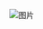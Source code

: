 ![图片](https://mmbiz.qpic.cn/mmbiz_jpg/YqTTj5V6CHtqoOoBdp2mn2yHqXdCkEHhqzgBJs9ibo26ACczc8cquJJNXlHH76zvaB9kBLFia1y3Px9opIbXLlyQ/640?wx_fmt=jpeg&tp=webp&wxfrom=5&wx_lazy=1&wx_co=1)

